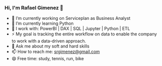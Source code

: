 ### Hi, I'm Rafael Gimenez 👋

- 🔭 I’m currently working on Serviceplan as Business Analyst
- 🌱 I’m currently learning Python
- 👯 I work with: PowerBI | DAX | SQL | Jupyter | Python | ETL
- ⚡ My goal is tracking the entire workflow on data to enable the company to work with a data-driven approach.
- 💬 Ask me about my soft and hard skills
- 📫 How to reach me: srgimenez@gmail.com
- 😄 Free time: study, tennis, run, bike

<div>
  <a href="https://www.linkedin.com/in/rafaelmuzaiel/">
    </div>
